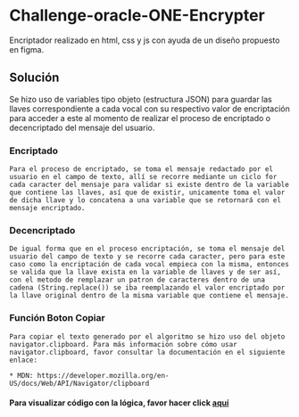 # Challenge-oracle-ONE-Encrypter

Encriptador realizado en html, css y js con ayuda de un diseño propuesto en figma.

## Solución

Se hizo uso de variables tipo objeto (estructura JSON) para guardar las llaves correspondiente a cada vocal con su respectivo valor de encriptación para acceder a este al momento de realizar el proceso de encriptado o decencriptado del mensaje del usuario.

### Encriptado

    Para el proceso de encriptado, se toma el mensaje redactado por el usuario en el campo de texto, allí se recorre mediante un ciclo for cada caracter del mensaje para validar si existe dentro de la variable que contiene las llaves, así que de existir, unicamente toma el valor de dicha llave y lo concatena a una variable que se retornará con el mensaje encriptado.

### Decencriptado

    De igual forma que en el proceso encriptación, se toma el mensaje del usuario del campo de texto y se recorre cada caracter, pero para este caso como la encriptación de cada vocal empieca con la misma, entonces se valida que la llave exista en la variable de llaves y de ser así, con el metodo de remplazar un patron de caracteres dentro de una cadena (String.replace()) se iba reemplazando el valor encriptado por la llave original dentro de la misma variable que contiene el mensaje.

### Función Boton Copiar

    Para copiar el texto generado por el algoritmo se hizo uso del objeto navigator.clipboard. Para más información sobre cómo usar navigator.clipboard, favor consultar la documentación en el siguiente enlace:

    * MDN: https://developer.mozilla.org/en-US/docs/Web/API/Navigator/clipboard

#### **Para visualizar código con la lógica, favor hacer click [aquí](./js/encriptor.js)**
